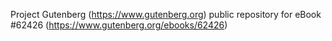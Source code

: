 Project Gutenberg (https://www.gutenberg.org) public repository for eBook #62426 (https://www.gutenberg.org/ebooks/62426)
